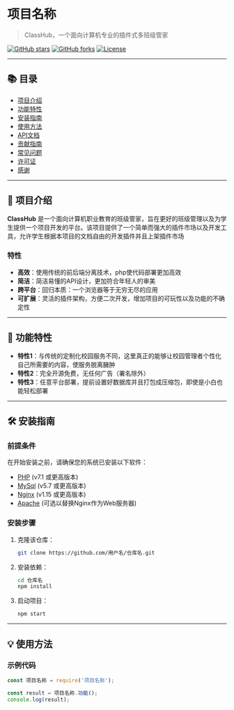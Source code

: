 # 项目名称

> ClassHub，一个面向计算机专业的插件式多班级管家

[![GitHub stars](https://img.shields.io/github/stars/LiYunqingli/ClassHub?style=social)](https://github.com/LiYunqingli/ClassHub/stargazers)
[![GitHub forks](https://img.shields.io/github/forks/LiYunqingli/ClassHub?style=social)](https://github.com/LiYunqingli/ClassHub/network)
[![License](https://img.shields.io/github/license/LiYunqingli/ClassHub)](LICENSE)

---

## 📚 目录

- [项目介绍](#项目介绍)
- [功能特性](#功能特性)
- [安装指南](#安装指南)
- [使用方法](#使用方法)
- [API文档](#api文档)
- [贡献指南](#贡献指南)
- [常见问题](#常见问题)
- [许可证](#许可证)
- [感谢](#感谢)

---

## 📖 项目介绍

**ClassHub** 是一个面向计算机职业教育的班级管家，旨在更好的班级管理以及为学生提供一个项目开发的平台。该项目提供了一个简单而强大的插件市场以及开发工具，允许学生根据本项目的文档自由的开发插件并且上架插件市场

### 特性

- **高效**：使用传统的前后端分离技术，php使代码部署更加高效
- **简洁**：简洁易懂的API设计，更加符合年轻人的审美
- **跨平台**：回归本质：一个浏览器等于无穷无尽的应用
- **可扩展**：灵活的插件架构，方便二次开发，增加项目的可玩性以及功能的不确定性

---

## 🚀 功能特性

- **特性1**：与传统的定制化校园服务不同，这里真正的能够让校园管理者个性化自己所需要的内容，使服务脱离臃肿
- **特性2**：完全开源免费，无任何广告（署名除外）
- **特性3**：任意平台部署，提前设置好数据库并且打包成压缩包，即使是小白也能轻松部署

---

## 🛠 安装指南

### 前提条件

在开始安装之前，请确保您的系统已安装以下软件：

- [PHP](https://www.php.net/) (v7.1 或更高版本)
- [MySql](https://www.mysql.com/) (v5.7 或更高版本)
- [Nginx](http://nginx.org/) (v1.15 或更高版本)
- [Apache](https://httpd.apache.org/) (可选以替换Nginx作为Web服务器)

### 安装步骤

1. 克隆该仓库：

    ```bash
    git clone https://github.com/用户名/仓库名.git
    ```

2. 安装依赖：

    ```bash
    cd 仓库名
    npm install
    ```

3. 启动项目：

    ```bash
    npm start
    ```

---

## 💡 使用方法

### 示例代码

```javascript
const 项目名称 = require('项目名称');

const result = 项目名称.功能();
console.log(result);
